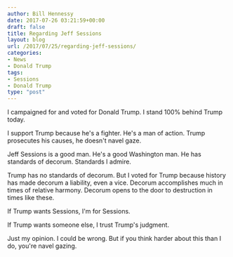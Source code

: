 ```yaml
---
author: Bill Hennessy
date: 2017-07-26 03:21:59+00:00
draft: false
title: Regarding Jeff Sessions
layout: blog
url: /2017/07/25/regarding-jeff-sessions/
categories:
- News
- Donald Trump
tags:
- Sessions
- Donald Trump
type: "post"
---
```


I campaigned for and voted for Donald Trump. I stand 100% behind Trump today.

I support Trump because he's a fighter. He's a man of action. Trump prosecutes his causes, he doesn't navel gaze.

Jeff Sessions is a good man. He's a good Washington man. He has standards of decorum. Standards I admire.

Trump has no standards of decorum. But I voted for Trump because history has made decorum a liability, even a vice. Decorum accomplishes much in times of relative harmony. Decorum opens to the door to destruction in times like these.

If Trump wants Sessions, I'm for Sessions.

If Trump wants someone else, I trust Trump's judgment.

Just my opinion. I could be wrong. But if you think harder about this than I do, you're navel gazing.

